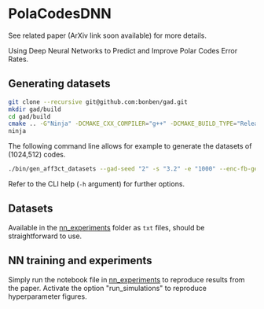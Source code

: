 # PolaCodesDNN
See related paper (ArXiv link soon available) for more details.

Using Deep Neural Networks to Predict and Improve Polar Codes Error Rates.

## Generating datasets

```bash
git clone --recursive git@github.com:bonben/gad.git
mkdir gad/build
cd gad/build
cmake .. -G"Ninja" -DCMAKE_CXX_COMPILER="g++" -DCMAKE_BUILD_TYPE="Release" -DCMAKE_CXX_FLAGS="-funroll-loops -march=native"
ninja
```

The following command line allows for example to generate the datasets of (1024,512) codes.

 ```bash
 ./bin/gen_aff3ct_datasets --gad-seed "2" -s "3.2" -e "1000" --enc-fb-gen-method "GA" -K "128" -N "256" --src-type "RAND" --src-implem "FAST" --chn-type "AWGN" --chn-implem "FAST" --dec-type "SCL" --dec-simd "INTRA"  --dec-polar-nodes "{R0,R0L,R1,REP,REPL,SPC_4}" -L "4" -R "18" -S "18000" --gad-term
 ```

Refer to the CLI help (`-h` argument) for further options.

## Datasets
Available in the [nn_experiments](nn_experiments) folder as `txt` files, should be straightforward to use.

## NN training and experiments
Simply run the notebook file in [nn_experiments](nn_experiments) to reproduce results from the paper. Activate the option "run_simulations" to reproduce hyperparameter figures.